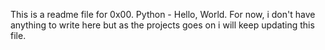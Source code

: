 This is a readme file for 0x00. Python - Hello, World.
For now, i don't have anything to write here but as the projects goes on i will keep updating this file.
